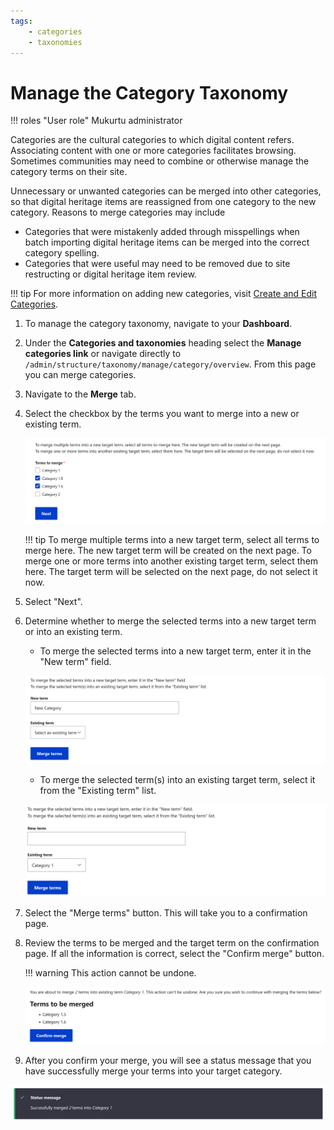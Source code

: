 ```yaml
---
tags:
    - categories
    - taxonomies
---
```

# Manage the Category Taxonomy

!!! roles "User role"
    Mukurtu administrator

Categories are the cultural categories to which digital content refers. Associating content with one or more categories facilitates browsing. Sometimes communities may need to combine or otherwise manage the category terms on their site.

Unnecessary or unwanted categories can be merged into other categories, so that digital heritage items are reassigned from one category to the new category. Reasons to merge categories may include 

- Categories that were mistakenly added through misspellings when batch importing digital heritage items can be merged into the correct category spelling.
- Categories that were useful may need to be removed due to site restructing or digital heritage item review. 

!!! tip
    For more information on adding new categories, visit [Create and Edit Categories](CreateCategories.md).

1. To manage the category taxonomy, navigate to your **Dashboard**. 
2. Under the **Categories and taxonomies** heading select the **Manage categories link** or navigate directly to `/admin/structure/taxonomy/manage/category/overview`. From this page you can merge categories.
3. Navigate to the **Merge** tab.
4. Select the checkbox by the terms you want to merge into a new or existing term. 

    ![Screenshot of the merge category terms page with two terms to merge selected.](../_embeds/categorytaxonomy1.png)

    !!! tip
        To merge multiple terms into a new target term, select all terms to merge here. The new target term will be created on the next page.
        To merge one or more terms into another existing target term, select them here. The target term will be selected on the next page, do not select it now. 

5. Select "Next".
6. Determine whether to merge the selected terms into a new target term or into an existing term.

    - To merge the selected terms into a new target term, enter it in the "New term" field. 

    ![Screenshot of the select target term page with New Category entered in the new term field as an example.](../_embeds/categorytaxonomy2.png)
    
    - To merge the selected term(s) into an existing target term, select it from the "Existing term" list.

    ![Screenshot of the select target term page with Category 1 selected from the existing category dropdown.](../_embeds/categorytaxonomy3.png)

7. Select the "Merge terms" button. This will take you to a confirmation page. 
8. Review the terms to be merged and the target term on the confirmation page. If all the information is correct, select the "Confirm merge" button.

    !!! warning
        This action cannot be undone. 

    ![Screenshot of the term merge confirmation page showing the target term and terms to be merged.](../_embeds/categorytaxonomy4.png)

9. After you confirm your merge, you will see a status message that you have successfully merge your terms into your target category.

![Screenshot of the successful merge confirmation message.](../_embeds/categorytaxonomy5.png)


